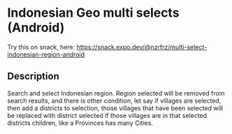 # Indonesian Geo multi selects (Android)

Try this on snack, here:
https://snack.expo.dev/@nzrfrz/multi-select-indonesian-region-android

## Description
Search and select Indonesian region.  Region selected will be removed from search results, and there is other condition,  let say if villages are selected, then add a districts to selection, those villages that have been selected will be replaced with district selected if those villages are in that selected districts children, like a Provinces has many Cities.
